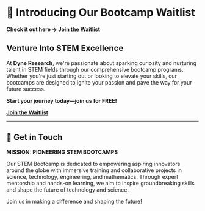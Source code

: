 # 🚀 Introducing Our Bootcamp Waitlist

**Check it out here → [Join the Waitlist](https://tally.so/r/mV8WpE)**

## Venture Into STEM Excellence

At **Dyne Research**, we're passionate about sparking curiosity and nurturing talent in STEM fields through our comprehensive bootcamp programs. Whether you're just starting out or looking to elevate your skills, our bootcamps are designed to ignite your passion and pave the way for your future success.

**Start your journey today—join us for FREE!**

**[Join the Waitlist](https://tally.so/r/mV8WpE)**

---

## 🌟 Get in Touch

**MISSION: PIONEERING STEM BOOTCAMPS**

Our STEM Bootcamp is dedicated to empowering aspiring innovators around the globe with immersive training and collaborative projects in science, technology, engineering, and mathematics. Through expert mentorship and hands-on learning, we aim to inspire groundbreaking skills and shape the future of technology and science.

Join us in making a difference and shaping the future!
